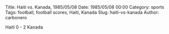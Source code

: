 Title: Haiti vs. Kanada, 1985/05/08
Date: 1985/05/08 00:00
Category: sports
Tags: football, football scores, Haiti, Kanada
Slug: haiti-vs-kanada
Author: carbonero


Haiti 0 - 2 Kanada
